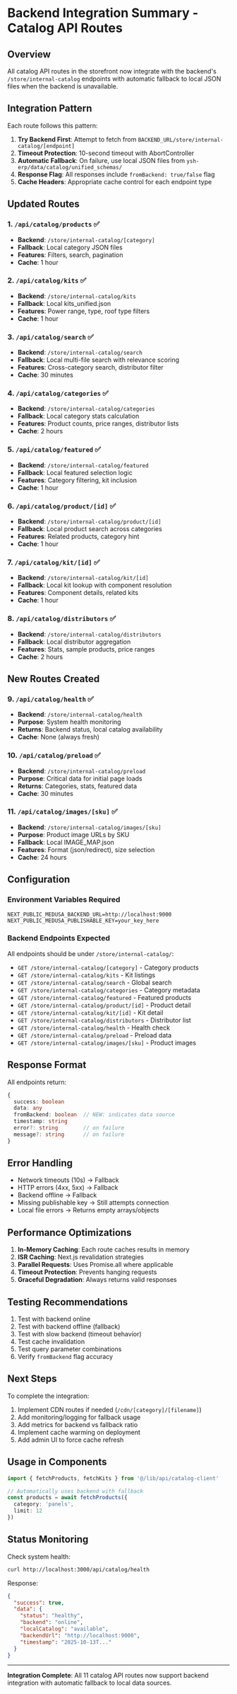 # Backend Integration Summary - Catalog API Routes

## Overview

All catalog API routes in the storefront now integrate with the backend's `/store/internal-catalog` endpoints with automatic fallback to local JSON files when the backend is unavailable.

## Integration Pattern

Each route follows this pattern:

1. **Try Backend First**: Attempt to fetch from `BACKEND_URL/store/internal-catalog/[endpoint]`
2. **Timeout Protection**: 10-second timeout with AbortController
3. **Automatic Fallback**: On failure, use local JSON files from `ysh-erp/data/catalog/unified_schemas/`
4. **Response Flag**: All responses include `fromBackend: true/false` flag
5. **Cache Headers**: Appropriate cache control for each endpoint type

## Updated Routes

### 1. `/api/catalog/products` ✅

- **Backend**: `/store/internal-catalog/[category]`
- **Fallback**: Local category JSON files
- **Features**: Filters, search, pagination
- **Cache**: 1 hour

### 2. `/api/catalog/kits` ✅

- **Backend**: `/store/internal-catalog/kits`
- **Fallback**: Local kits_unified.json
- **Features**: Power range, type, roof type filters
- **Cache**: 1 hour

### 3. `/api/catalog/search` ✅

- **Backend**: `/store/internal-catalog/search`
- **Fallback**: Local multi-file search with relevance scoring
- **Features**: Cross-category search, distributor filter
- **Cache**: 30 minutes

### 4. `/api/catalog/categories` ✅

- **Backend**: `/store/internal-catalog/categories`
- **Fallback**: Local category stats calculation
- **Features**: Product counts, price ranges, distributor lists
- **Cache**: 2 hours

### 5. `/api/catalog/featured` ✅

- **Backend**: `/store/internal-catalog/featured`
- **Fallback**: Local featured selection logic
- **Features**: Category filtering, kit inclusion
- **Cache**: 1 hour

### 6. `/api/catalog/product/[id]` ✅

- **Backend**: `/store/internal-catalog/product/[id]`
- **Fallback**: Local product search across categories
- **Features**: Related products, category hint
- **Cache**: 1 hour

### 7. `/api/catalog/kit/[id]` ✅

- **Backend**: `/store/internal-catalog/kit/[id]`
- **Fallback**: Local kit lookup with component resolution
- **Features**: Component details, related kits
- **Cache**: 1 hour

### 8. `/api/catalog/distributors` ✅

- **Backend**: `/store/internal-catalog/distributors`
- **Fallback**: Local distributor aggregation
- **Features**: Stats, sample products, price ranges
- **Cache**: 2 hours

## New Routes Created

### 9. `/api/catalog/health` ✅

- **Backend**: `/store/internal-catalog/health`
- **Purpose**: System health monitoring
- **Returns**: Backend status, local catalog availability
- **Cache**: None (always fresh)

### 10. `/api/catalog/preload` ✅

- **Backend**: `/store/internal-catalog/preload`
- **Purpose**: Critical data for initial page loads
- **Returns**: Categories, stats, featured data
- **Cache**: 30 minutes

### 11. `/api/catalog/images/[sku]` ✅

- **Backend**: `/store/internal-catalog/images/[sku]`
- **Purpose**: Product image URLs by SKU
- **Fallback**: Local IMAGE_MAP.json
- **Features**: Format (json/redirect), size selection
- **Cache**: 24 hours

## Configuration

### Environment Variables Required

```env
NEXT_PUBLIC_MEDUSA_BACKEND_URL=http://localhost:9000
NEXT_PUBLIC_MEDUSA_PUBLISHABLE_KEY=your_key_here
```

### Backend Endpoints Expected

All endpoints should be under `/store/internal-catalog/`:

- `GET /store/internal-catalog/[category]` - Category products
- `GET /store/internal-catalog/kits` - Kit listings
- `GET /store/internal-catalog/search` - Global search
- `GET /store/internal-catalog/categories` - Category metadata
- `GET /store/internal-catalog/featured` - Featured products
- `GET /store/internal-catalog/product/[id]` - Product detail
- `GET /store/internal-catalog/kit/[id]` - Kit detail
- `GET /store/internal-catalog/distributors` - Distributor list
- `GET /store/internal-catalog/health` - Health check
- `GET /store/internal-catalog/preload` - Preload data
- `GET /store/internal-catalog/images/[sku]` - Product images

## Response Format

All endpoints return:

```typescript
{
  success: boolean
  data: any
  fromBackend: boolean  // NEW: indicates data source
  timestamp: string
  error?: string        // on failure
  message?: string      // on failure
}
```

## Error Handling

- Network timeouts (10s) → Fallback
- HTTP errors (4xx, 5xx) → Fallback
- Backend offline → Fallback
- Missing publishable key → Still attempts connection
- Local file errors → Returns empty arrays/objects

## Performance Optimizations

1. **In-Memory Caching**: Each route caches results in memory
2. **ISR Caching**: Next.js revalidation strategies
3. **Parallel Requests**: Uses Promise.all where applicable
4. **Timeout Protection**: Prevents hanging requests
5. **Graceful Degradation**: Always returns valid responses

## Testing Recommendations

1. Test with backend online
2. Test with backend offline (fallback)
3. Test with slow backend (timeout behavior)
4. Test cache invalidation
5. Test query parameter combinations
6. Verify `fromBackend` flag accuracy

## Next Steps

To complete the integration:

1. Implement CDN routes if needed (`/cdn/[category]/[filename]`)
2. Add monitoring/logging for fallback usage
3. Add metrics for backend vs fallback ratio
4. Implement cache warming on deployment
5. Add admin UI to force cache refresh

## Usage in Components

```typescript
import { fetchProducts, fetchKits } from '@/lib/api/catalog-client'

// Automatically uses backend with fallback
const products = await fetchProducts({ 
  category: 'panels', 
  limit: 12 
})
```

## Status Monitoring

Check system health:

```bash
curl http://localhost:3000/api/catalog/health
```

Response:

```json
{
  "success": true,
  "data": {
    "status": "healthy",
    "backend": "online",
    "localCatalog": "available",
    "backendUrl": "http://localhost:9000",
    "timestamp": "2025-10-13T..."
  }
}
```

---
**Integration Complete**: All 11 catalog API routes now support backend integration with automatic fallback to local data sources.
